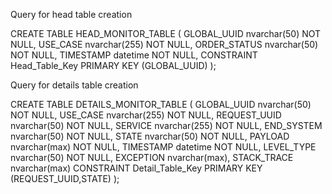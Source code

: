 Query for head table creation

CREATE TABLE HEAD_MONITOR_TABLE (
GLOBAL_UUID nvarchar(50) NOT NULL,
USE_CASE nvarchar(255) NOT NULL,
ORDER_STATUS nvarchar(50) NOT NULL,
TIMESTAMP datetime NOT NULL,
CONSTRAINT Head_Table_Key PRIMARY KEY (GLOBAL_UUID)
);

Query for details table creation

CREATE TABLE DETAILS_MONITOR_TABLE (
GLOBAL_UUID nvarchar(50) NOT NULL,
USE_CASE nvarchar(255) NOT NULL,
REQUEST_UUID nvarchar(50) NOT NULL,
SERVICE nvarchar(255) NOT NULL,
END_SYSTEM nvarchar(50) NOT NULL,
STATE nvarchar(50) NOT NULL,
PAYLOAD nvarchar(max) NOT NULL,
TIMESTAMP datetime NOT NULL,
LEVEL_TYPE nvarchar(50) NOT NULL,
EXCEPTION nvarchar(max),
STACK_TRACE nvarchar(max) 
CONSTRAINT Detail_Table_Key PRIMARY KEY (REQUEST_UUID,STATE)
);
